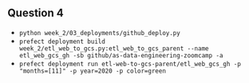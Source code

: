 ## Question 4
- `python week_2/03_deployments/github_deploy.py`
- `prefect deployment build week_2/etl_web_to_gcs.py:etl_web_to_gcs_parent --name etl_web_gcs_gh -sb github/as-data-engineering-zoomcamp -a`
- `prefect deployment run etl-web-to-gcs-parent/etl_web_gcs_gh -p "months=[11]" -p year=2020 -p color=green`